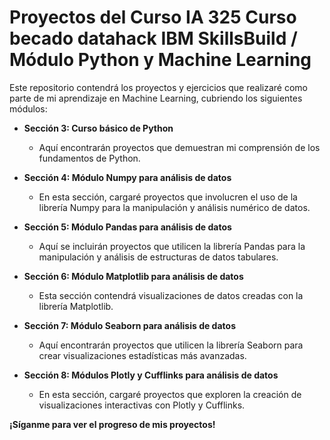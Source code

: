# Proyectos del Curso IA 325 Curso becado datahack IBM SkillsBuild / Módulo Python y Machine Learning

Este repositorio contendrá los proyectos y ejercicios que realizaré como parte de mi aprendizaje en Machine Learning, cubriendo los siguientes módulos:

* **Sección 3: Curso básico de Python**
    * Aquí encontrarán proyectos que demuestran mi comprensión de los fundamentos de Python.

* **Sección 4: Módulo Numpy para análisis de datos**
    * En esta sección, cargaré proyectos que involucren el uso de la librería Numpy para la manipulación y análisis numérico de datos.

* **Sección 5: Módulo Pandas para análisis de datos**
    * Aquí se incluirán proyectos que utilicen la librería Pandas para la manipulación y análisis de estructuras de datos tabulares.

* **Sección 6: Módulo Matplotlib para análisis de datos**
    * Esta sección contendrá visualizaciones de datos creadas con la librería Matplotlib.

* **Sección 7: Módulo Seaborn para análisis de datos**
    * Aquí encontrarán proyectos que utilicen la librería Seaborn para crear visualizaciones estadísticas más avanzadas.

* **Sección 8: Módulos Plotly y Cufflinks para análisis de datos**
    * En esta sección, cargaré proyectos que exploren la creación de visualizaciones interactivas con Plotly y Cufflinks.

**¡Síganme para ver el progreso de mis proyectos!**
